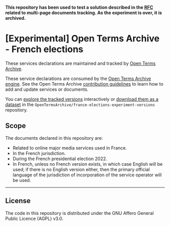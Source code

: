 **This repository has been used to test a solution described in the [RFC](https://github.com/ambanum/OpenTermsArchive/issues/773) related to multi-page documents tracking. As the experiment is over, it is archived.**

# [Experimental] Open Terms Archive - French elections

These services declarations are maintained and tracked by [Open Terms Archive](https://opentermsarchive.org).

These service declarations are consumed by the [Open Terms Archive engine](https://github.com/ambanum/OpenTermsArchive). See the Open Terms Archive [contribution guidelines](https://github.com/OpenTermsArchive/contrib-declarations/blob/main/CONTRIBUTING.md) to learn how to add and update services or documents.

You can [explore the tracked versions](https://github.com/OpenTermsArchive/france-elections-experiment-versions) interactively or [download them as a dataset](https://github.com/OpenTermsArchive/france-elections-experiment-versions/releases) in the `OpenTermsArchive/france-elections-experiment-versions` repository.

## Scope

The documents declared in this repository are:

- Related to online major media services used in France.
- In the French jurisdiction.
- During the French presidential election 2022.
- In French, unless no French version exists, in which case English will be used; if there is no English version either, then the primary official language of the jurisdiction of incorporation of the service operator will be used.

- - - -

## License

The code in this repository is distributed under the GNU Affero General Public Licence (AGPL) v3.0.
